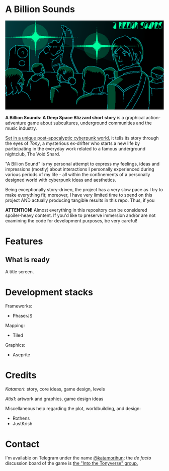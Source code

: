 # A Billion Sounds

![](gfx/art/wall2-big.png?raw=true)

**A Billion Sounds: A Deep Space Blizzard short story** is a graphical action-adventure game about subcultures, underground communities and the music industry. 

[Set in a unique post-apocalyptic cyberpunk world](https://katamori.github.io/deep-space-blizzard/index.html), it tells its story through the eyes of *Tony*, a mysterious ex-drifter who starts a new life by participating in the everyday work related to a famous underground nightclub, The Void Shard.

"A Billion Sound" is my personal attempt to express my feelings, ideas and impressions (mostly) about interactions I personally experienced during various periods of my life - all within the confinements of a personally designed world with cyberpunk ideas and aesthetics. 

Being exceptionally story-driven, the project has a very slow pace as I try to make everything fit; moreover, I have very limited time to spend on this project AND actually producing tangible results in this repo. Thus, if you

**ATTENTION!** Almost everything in this repository can be considered spoiler-heavy content. If you'd like to preserve immersion and/or are not examining the code for development purposes, be very careful!

# Features

## What is ready

A title screen.

# Development stacks

Frameworks:
* PhaserJS

Mapping:
* Tiled

Graphics:
* Aseprite

# Credits

*Katamori*: story, core ideas, game design, levels

*Atis1*: artwork and graphics, game design ideas

Miscellaneous help regarding the plot, worldbuilding, and design:

* Rothens
* JustKrish

# Contact

I'm available on Telegram under the name [@katamorihun](https://t.me/katamorihun); the *de facto* discussion board of the game is [the "Into the Tonyverse" group.](https://t.me/joinchat/EZaOPQ-U_kbf02wBHLzS6w)